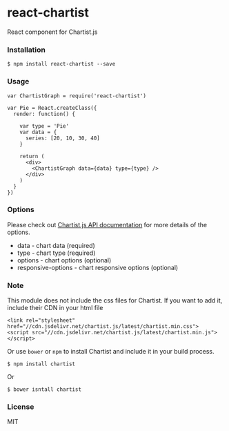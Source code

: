 react-chartist
==============

React component for Chartist.js

### Installation

```
$ npm install react-chartist --save
```

### Usage

```
var ChartistGraph = require('react-chartist')

var Pie = React.createClass({
  render: function() {

    var type = 'Pie'
    var data = {
      series: [20, 10, 30, 40]
    }

    return (
      <div>
        <ChartistGraph data={data} type={type} />
      </div>
    )
  }
})
```

### Options

Please check out [Chartist.js API documentation](http://gionkunz.github.io/chartist-js/api-documentation.html) for more details of the options.

* data - chart data (required)
* type - chart type (required)
* options - chart options (optional)
* responsive-options - chart responsive options (optional)

### Note

This module does not include the css files for Chartist. If you want to add it, include their CDN in your html file

```
<link rel="stylesheet" href="//cdn.jsdelivr.net/chartist.js/latest/chartist.min.css">
<script src="//cdn.jsdelivr.net/chartist.js/latest/chartist.min.js"></script>
```

Or use `bower` or `npm` to install Chartist and include it in your build process.

```
$ npm install chartist
```

Or

```
$ bower isntall chartist
```

### License

MIT